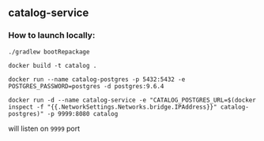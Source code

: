 catalog-service
-
### How to launch locally:
```
./gradlew bootRepackage

docker build -t catalog .

docker run --name catalog-postgres -p 5432:5432 -e POSTGRES_PASSWORD=postgres -d postgres:9.6.4

docker run -d --name catalog-service -e "CATALOG_POSTGRES_URL=$(docker inspect -f "{{.NetworkSettings.Networks.bridge.IPAddress}}" catalog-postgres)" -p 9999:8080 catalog
```
will listen on `9999` port
